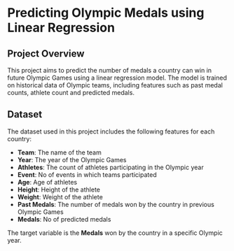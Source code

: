 # Predicting Olympic Medals using Linear Regression

## Project Overview

This project aims to predict the number of medals a country can win in future Olympic Games using a linear regression model. The model is trained on historical data of Olympic teams, including features such as past medal counts, athlete count and predicted medals.

## Dataset
The dataset used in this project includes the following features for each country:
- **Team**: The name of the team
- **Year**: The year of the Olympic Games
- **Athletes**: The count of athletes participating in the Olympic year
- **Event**: No of events in which teams participated
- **Age**: Age of athletes
- **Height**: Height of the athlete
- **Weight**: Weight of the athlete
- **Past Medals**: The number of medals won by the country in previous Olympic Games
- **Medals**: No of predicted medals

The target variable is the **Medals** won by the country in a specific Olympic year.
